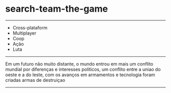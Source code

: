 # search-team-the-game


-----


* Cross-plataform
* Multiplayer
* Coop
* Ação
* Luta



-----


Em um futuro não muito distante, o mundo entrou em mais um conflito mundial por diferenças e interesses políticos, um conflito entre a uniao do oeste e a do leste, com os avanços em armamentos e tecnologia foram criadas armas de destruiçao


-----
